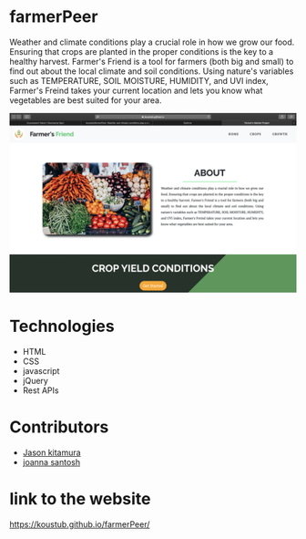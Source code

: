 # farmerPeer

Weather and climate conditions play a crucial role in how we grow our food. Ensuring that crops are planted in the proper conditions is the key to a healthy harvest. Farmer's Friend is a tool for farmers (both big and small) to find out about the local climate and soil conditions. Using nature's variables such as TEMPERATURE, SOIL MOISTURE, HUMIDITY, and UVI index, Farmer's Freind takes your current location and lets you know what vegetables are best suited for your area.

![](https://github.com/koustub/farmerPeer/blob/master/Screen%20Shot%202020-05-29%20at%2012.01.56%20PM.png)

# Technologies 

- HTML
- CSS
- javascript 
- jQuery
- Rest APIs

# Contributors

- [Jason kitamura](https://github.com/Jason-Kitamura)
- [joanna santosh](https://github.com/jsanthos01)
# link to the website
https://koustub.github.io/farmerPeer/
